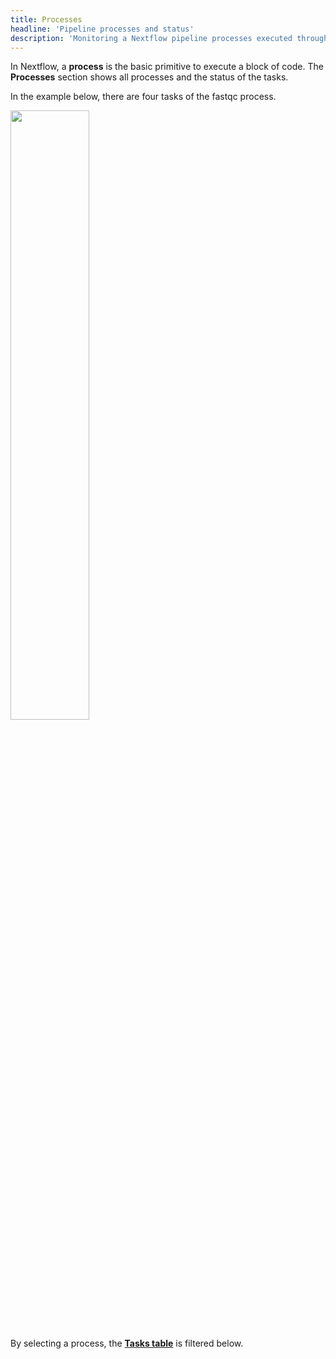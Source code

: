 ```yaml
---
title: Processes
headline: 'Pipeline processes and status'
description: 'Monitoring a Nextflow pipeline processes executed through Tower'
---
```


In Nextflow, a **process** is the basic primitive to execute a block of code. The **Processes** section shows all processes and the status of the tasks. 

In the example below, there are four tasks of the fastqc process.

<img src="../_images/monitoring_fastqc_processes.png" width="50%"/>

By selecting a process, the [**Tasks table**](../tasks/) is filtered below.

